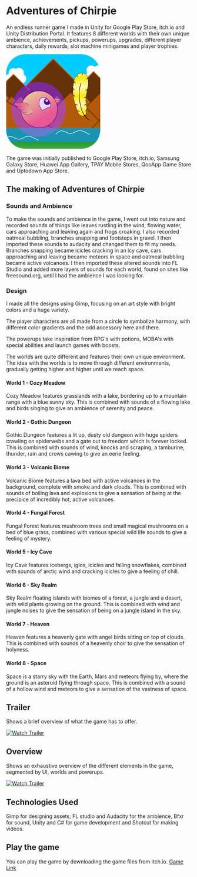 # Adventures of Chirpie
An endless runner game I made in Unity for Google Play Store, itch.io and Unity Distribution Portal. It features 8 different worlds with their own unique ambience, achievements, pickups, powerups, upgrades, different player characters, daily rewards, slot machine minigames and player trophies. 

   <img src="AppIcon.png" alt="App Icon" width="256"/>

The game was initially published to Google Play Store, itch.io, Samsung Galaxy Store, Huawei App Gallery, TPAY Mobile Stores, QooApp Game Store and Uptodown App Store. 

## The making of Adventures of Chirpie
### Sounds and Ambience
To make the sounds and ambience in the game, I went out into nature and recorded sounds of things like leaves rustling in the wind, flowing water, cars approaching and leaving again and frogs croaking. I also recorded oatmeal bubbling, branches snapping and footsteps in gravel. 
I then imported these sounds to audacity and changed them to fit my needs. Branches snapping became icicles cracking in an icy cave, cars approaching and leaving became meteors in space and oatmeal bubbling became active volcanoes. 
I then imported these altered sounds into FL Studio and added more layers of sounds for each world, found on sites like freesound.org, until I had the ambience I was looking for. 

### Design
I made all the designs using Gimp, focusing on an art style with bright colors and a huge variety. 

The player characters are all made from a circle to symbolize harmony, with different color gradients and the odd accessory here and there. 

The powerups take inspiration from RPG's with potions, MOBA's with special abilities and launch games with boosts.  

The worlds are quite different and features their own unique environment. 
The idea with the worlds is to move through different environments, gradually getting higher and higher until we reach space. 

#### World 1 - Cozy Meadow
Cozy Meadow features grasslands with a lake, bordering up to a mountain range with a blue sunny sky. 
This is combined with sounds of a flowing lake and birds singing to give an ambience of serenity and peace.

#### World 2 - Gothic Dungeon
Gothic Dungeon features a lit up, dusty old dungeon with huge spiders crawling on spiderwebs and a gate out to freedom which is forever locked. 
This is combined with sounds of wind, knocks and scraping, a tamburine, thunder, rain and crows cawing to give an eerie feeling. 

#### World 3 - Volcanic Biome
Volcanic Biome features a lava bed with active volcanoes in the background, complete with smoke and dark clouds. 
This is combined with sounds of boiling lava and explosions to give a sensation of being at the precipice of incredibly hot, active volcanoes. 

#### World 4 - Fungal Forest
Fungal Forest features mushroom trees and small magical mushrooms on a bed of blue grass, combined with various special wild life sounds to give a feeling of mystery. 

#### World 5 - Icy Cave
Icy Cave features icebergs, iglos, icicles and falling snowflakes, combined with sounds of arctic wind and cracking icicles to give a feeling of chill.  

#### World 6 - Sky Realm
Sky Realm floating islands with biomes of a forest, a jungle and a desert, with wild plants growing on the ground. This is combined with wind and jungle noises to give the sensation of being on a jungle island in the sky. 

#### World 7 - Heaven
Heaven features a heavenly gate with angel birds sitting on top of clouds. This is combined with sounds of a heavenly choir to give the sensation of holyness.  

#### World 8 - Space
Space is a starry sky with the Earth, Mars and meteors flying by, where the ground is an asteroid flying through space. This is combined with a sound of a hollow wind and meteors to give a sensation of the vastness of space.  

## Trailer
Shows a brief overview of what the game has to offer.

<a href="https://www.youtube.com/watch?v=3bHDo86nl7s">
   <img src="https://img.youtube.com/vi/3bHDo86nl7s/maxresdefault.jpg" alt="Watch Trailer" width="400"/>
</a>   

## Overview
Shows an exhaustive overview of the different elements in the game, segmented by UI, worlds and powerups.

<a href="https://www.youtube.com/watch?v=sR40_GvIqTM">
   <img src="https://img.youtube.com/vi/sR40_GvIqTM/maxresdefault.jpg" alt="Watch Trailer" width="400"/>
</a>  

## Technologies Used
Gimp for designing assets, FL studio and Audacity for the ambience, Bfxr for sound, Unity and C# for game development and Shotcut for making videos. 

## Play the game
You can play the game by downloading the game files from itch.io. 
[Game Link](https://avillion.itch.io/adventures-of-chirpie)

